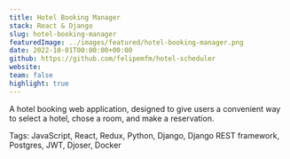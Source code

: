 ```yaml
---
title: Hotel Booking Manager
stack: React & Django
slug: hotel-booking-manager
featuredImage: ../images/featured/hotel-booking-manager.png
date: 2022-10-01T00:00:00+00:00
github: https://github.com/felipemfm/hotel-scheduler
website: 
team: false
highlight: true
---
```


A hotel booking web application, designed to give users a convenient way to select a hotel, chose a room, and make a reservation.

Tags: JavaScript, React, Redux, Python, Django, Django REST framework, Postgres, JWT, Djoser, Docker 